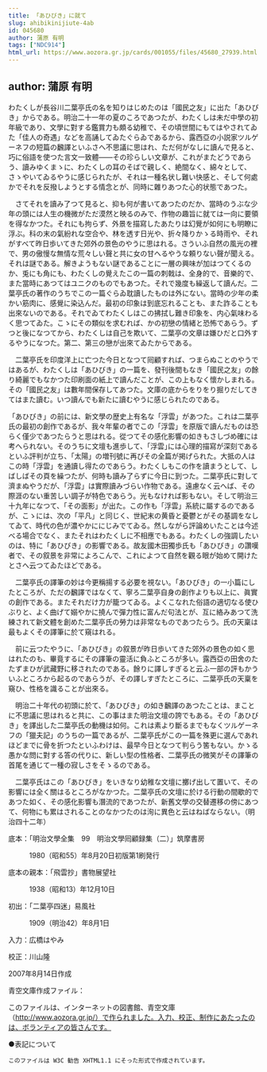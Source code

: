 ```yaml
---
title: 「あひびき」に就て
slug: ahibikinijiute-4ab
id: 045680
author: 蒲原 有明
tags: ["NDC914"]
html_url: https://www.aozora.gr.jp/cards/001055/files/45680_27939.html
---
```


## author: 蒲原 有明

わたくしが長谷川二葉亭氏の名を知りはじめたのは「國民之友」に出た「あひびき」からである。明治二十一年の夏のころであつたが、わたくしは未だ中學の初年級であり、文學に對する鑑賞力も頗る幼稚で、その頃世間にもてはやされてゐた「佳人の奇遇」などを高誦してゐたぐらゐであるから、露西亞の小説家ツルゲーネフの短篇の飜譯といふさへ不思議に思はれ、ただ何がなしに讀んで見ると、巧に俗語を使つた言文一致體――その珍らしい文章が、これがまたどうであらう、讀みゆくまゝに、わたくしの耳のそばで親しく、絶間なく、綿々として、さゝやいてゐるやうに感じられたが、それは一種名状し難い快感と、そして何處かでそれを反撥しようとする情念とが、同時に雜りあつた心的状態であつた。

　さてそれを讀み了つて見ると、抑も何が書いてあつたのだか、當時のうぶな少年の頭には人生の機微がただ漠然と映るのみで、作物の趣旨に就ては一向に要領を得なかつた。それにも拘らず、外景を描寫したあたりは幻覺が如何にも明瞭に浮ぶ。科の末の氣紛れな空合や、林を透す日光や、折々降りかゝる時雨や、それがすべて昨日歩いてきた郊外の景色のやうに思はれる。さういふ自然の風光の裡で、男の傲慢な無情な荒々しい聲と共に女の甘へるやうな頼りない聲が聞える。それは謎である。解きようもない謎であることに一層の興味が加はつてくるのか、兎にも角にも、わたくしの覺えたこの一篇の刺戟は、全身的で、音樂的で、また當時にあつてはユニクのものでもあつた。それで幾度も繰返して讀んだ。二葉亭氏の著作のうちでこの一篇ぐらゐ耽讀したものは外にない。當時の少年の柔かい筋肉に、感覺に染込んだ。最初の印象は到底忘れることも、また詐ることも出來ないのである。それでゐてわたくしはこの拂拭し難き印象を、内心氣味わるく思つてゐた。こゝにその類似を求むれば、かの初戀の情緒と恐怖であらう。ずつと後になつてから、わたくしは自己を欺いて、二葉亭の文章は嫌ひだと口外するやうになつた。第二、第三の戀が出來てゐたからである。



　二葉亭氏を印度洋上に亡つた今日となつて囘顧すれば、つまらぬことのやうではあるが、わたくしは「あひびき」の一篇を、發刊後間もなき「國民之友」の餘り綺麗でもなかつた印刷面の紙上で讀んだことが、この上もなく懷かしまれる。その「國民之友」は數年間保存してあつた。文庫の底からをりをり掘りだしてきてはまた讀む。いつ讀んでも新たに讀むやうに感じられたのである。

「あひびき」の前には、新文學の歴史上有名な「浮雲」があつた。これは二葉亭氏の最初の創作であるが、我々年輩の者でこの「浮雲」を原版で讀んだものは恐らく僅少であつたらうと思はれる。從つてその感化影響の如きもさしづめ確には考へられない。そのうちに文壇も進歩して、「浮雲｣には心理的描寫が深刻であるといふ評判が立ち、「太陽」の増刊號に再びその全篇が掲げられた。大抵の人はこの時「浮雲」を通讀し得たのであらう。わたくしもこの作を讀まうとして、しばしばその頁を繰つたが、何時も讀み了らずに今日に到つた。二葉亭氏に對して濟まぬやうだが、「浮雲」は實際讀みづらい作物である。遠慮なく云へば、その際涯のない重苦しい調子が特色であらう。光もなければ影もない。そして明治三十九年になつて、「その面影」が出た。この作も「浮雲」系統に屬するのであるが、こゝには、次の「平凡」と同じく、世紀末の黄昏と憂鬱とがその基調をなしてゐて、時代の色が濃やかににじみでてゐる。然しながら評論めいたことは今述べる場合でなく、またそれはわたくしに不相應でもある。わたくしの強調したいのは、特に「あひびき」の影響である。故友國木田獨歩氏も「あひびき」の讚嘆者で、その叙景を非常によろこんで、これによつて自然を觀る眼が始めて開けたとさへ云つてゐたほどである。



　二葉亭氏の譯筆の妙は今更稱揚する必要を視ない。「あひびき」の一小篇にしたところが、ただの飜譯ではなくて、寧ろ二葉亭自身の創作よりも以上に、眞實の創作である。またそれだけ力が籠つてゐる。よくこなれた俗語の適切なる使ひぶりと、よく曲げて嫋やかに撓んで彈力性に富んだ句法とが、互に絡みあつて洗練されて新文體を創めた二葉亭氏の勞力は非常なものであつたらう。氏の天稟は最もよくその譯筆に於て窺はれる。

　前に云つたやうに、「あひびき」の叙景が昨日歩いてきた郊外の景色の如く思はれたのも、畢竟するにその譯筆の靈活に負ふところが多い。露西亞の田舍のたたずまひが武藏野に移されたのである。餘りに譯しすぎると云ふ一部の評もかういふところから起るのであらうが、その譯しすぎたところに、二葉亭氏の天稟を窺ひ、性格を識ることが出來る。



　明治二十年代の初頭に於て、「あひびき」の如き飜譯のあつたことは、まことに不思議に思はれると共に、この事はまた明治文壇の誇でもある。その「あひびき」を譯出した二葉亭氏の動機は如何。これは素より斷るまでもなくツルゲーネフの「獵夫記」のうちの一篇であるが、二葉亭氏がこの一篇を殊更に選んであれほどまでに骨を折つたといふわけは、最早今日となつて判らう筈もない。かゝる愚かな問に對する答の代りに、新しい型の性格者、二葉亭氏の微笑がその譯筆の首尾を通じて一種の寂しさをそゝるのである。

　二葉亭氏はこの「あひびき」をいきなり幼稚な文壇に擲げ出して置いて、その影響には全く關はるところがなかつた。二葉亭氏の文壇に於ける行動の間歇的であつた如く、その感化影響も潛流的であつたが、新舊文學の交替遷移の傍にあつて、何物にも累はされることのなかつたのは洵に異色と云はねばならない。（明治四十二年）













底本：「明治文學全集　99　明治文學囘顧録集（二）」筑摩書房


　　　1980（昭和55）年8月20日初版第1刷発行

底本の親本：「飛雲抄」書物展望社

　　　1938（昭和13）年12月10日

初出：「二葉亭四迷」易風社

　　　1909（明治42）年8月1日

入力：広橋はやみ

校正：川山隆

2007年8月14日作成

青空文庫作成ファイル：

このファイルは、インターネットの図書館、青空文庫（http://www.aozora.gr.jp/）で作られました。入力、校正、制作にあたったのは、ボランティアの皆さんです。











●表記について


	このファイルは W3C 勧告 XHTML1.1 にそった形式で作成されています。